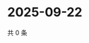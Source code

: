 # 2025-09-22

共 0 条

<!-- BEGIN ZHIHUVIDEO -->
<!-- 最后更新时间 Mon Sep 22 2025 02:13:42 GMT+0800 (China Standard Time) -->

<!-- END ZHIHUVIDEO -->

